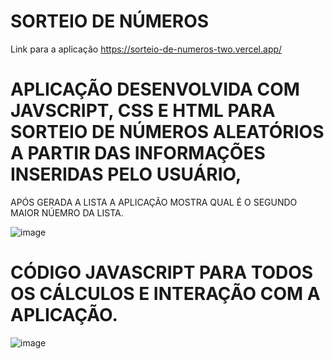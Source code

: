   # SORTEIO DE NÚMEROS
  Link para a aplicação
 https://sorteio-de-numeros-two.vercel.app/

# APLICAÇÃO DESENVOLVIDA COM JAVSCRIPT, CSS E HTML PARA SORTEIO DE NÚMEROS ALEATÓRIOS A PARTIR DAS INFORMAÇÕES INSERIDAS PELO USUÁRIO,
APÓS GERADA A LISTA A APLICAÇÃO MOSTRA QUAL É O SEGUNDO MAIOR NÚEMRO DA LISTA.

![image](https://user-images.githubusercontent.com/109484017/224183444-2b75f520-ef62-48c7-8163-08eb9819eb3e.png)

# CÓDIGO JAVASCRIPT PARA TODOS OS CÁLCULOS E INTERAÇÃO COM A APLICAÇÃO.

![image](https://user-images.githubusercontent.com/109484017/224183945-25be11d3-4a28-49b2-89f2-8653b48d871c.png)


